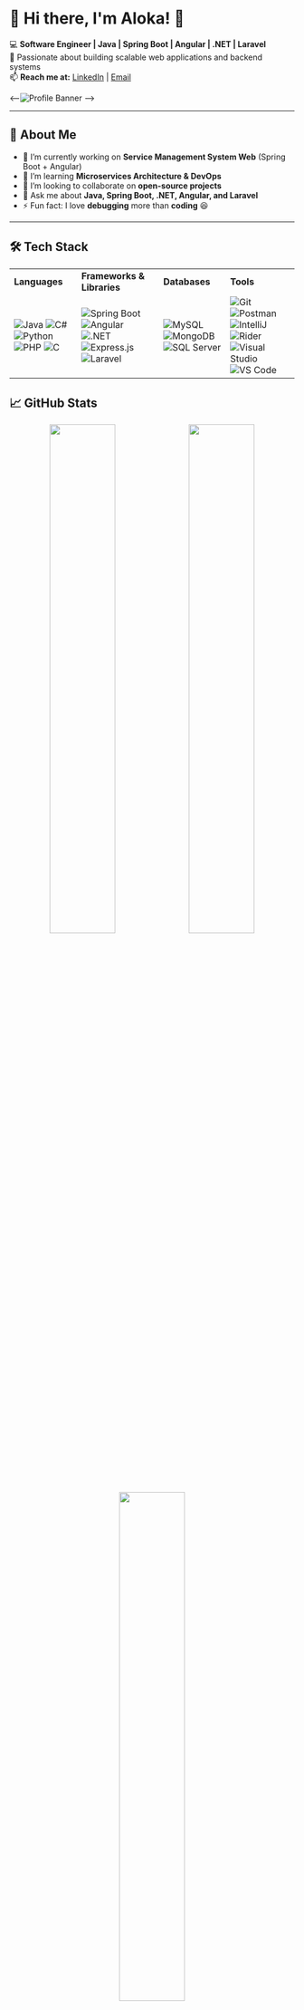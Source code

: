 # **🚀 Hi there, I'm Aloka!** 👋  

💻 **Software Engineer | Java | Spring Boot | Angular | .NET | Laravel**  
📌 Passionate about building scalable web applications and backend systems  
📫 **Reach me at:** [LinkedIn](https://www.linkedin.com/in/aloka-gimhari-626b36246/) | [Email](alokagimhari#gmail.com)  

<--![Profile Banner](https://source.unsplash.com/1600x400/?technology,coding) --> 

---

## **🚀 About Me**  
- 🔭 I’m currently working on **Service Management System Web** (Spring Boot + Angular)  
- 🌱 I’m learning **Microservices Architecture & DevOps**  
- 👯 I’m looking to collaborate on **open-source projects**  
- 💬 Ask me about **Java, Spring Boot, .NET, Angular, and Laravel**  
- ⚡ Fun fact: I love **debugging** more than **coding** 😆  

---

## **🛠️ Tech Stack**  

<table>
  <tr>
    <td><b>Languages</b></td>
    <td><b>Frameworks & Libraries</b></td>
    <td><b>Databases</b></td>
    <td><b>Tools</b></td>
  </tr>
  <tr>
    <td>
      <img src="https://img.shields.io/badge/Java-ED8B00?style=for-the-badge&logo=java&logoColor=white" alt="Java" />
      <img src="https://img.shields.io/badge/C%23-239120?style=for-the-badge&logo=c-sharp&logoColor=white" alt="C#" />
      <img src="https://img.shields.io/badge/Python-3776AB?style=for-the-badge&logo=python&logoColor=white" alt="Python" />
      <img src="https://img.shields.io/badge/PHP-777BB4?style=for-the-badge&logo=php&logoColor=white" alt="PHP" />
      <img src="https://img.shields.io/badge/C-00599C?style=for-the-badge&logo=c&logoColor=white" alt="C" />
    </td>
    <td>
      <img src="https://img.shields.io/badge/Spring%20Boot-6DB33F?style=for-the-badge&logo=spring-boot&logoColor=white" alt="Spring Boot" />
      <img src="https://img.shields.io/badge/Angular-DD0031?style=for-the-badge&logo=angular&logoColor=white" alt="Angular" />
      <img src="https://img.shields.io/badge/.NET-512BD4?style=for-the-badge&logo=dotnet&logoColor=white" alt=".NET" />
      <img src="https://img.shields.io/badge/Express.js-000000?style=for-the-badge&logo=express&logoColor=white" alt="Express.js" />
      <img src="https://img.shields.io/badge/Laravel-FF2D20?style=for-the-badge&logo=laravel&logoColor=white" alt="Laravel" />
    </td>
    <td>
      <img src="https://img.shields.io/badge/MySQL-4479A1?style=for-the-badge&logo=mysql&logoColor=white" alt="MySQL" />
      <img src="https://img.shields.io/badge/MongoDB-47A248?style=for-the-badge&logo=mongodb&logoColor=white" alt="MongoDB" />
      <img src="https://img.shields.io/badge/SQL%20Server-CC2927?style=for-the-badge&logo=microsoft-sql-server&logoColor=white" alt="SQL Server" />
    </td>
    <td>
      <img src="https://img.shields.io/badge/Git-F05032?style=for-the-badge&logo=git&logoColor=white" alt="Git"/>
      <img src="https://img.shields.io/badge/Postman-FF6C37?style=for-the-badge&logo=postman&logoColor=white" alt="Postman"/>
      <img src="https://img.shields.io/badge/IntelliJ%20IDEA-000000?style=for-the-badge&logo=intellij-idea&logoColor=white" alt="IntelliJ"/>
      <img src="https://img.shields.io/badge/Rider-000000?style=for-the-badge&logo=rider&logoColor=white" alt="Rider"/>
      <img src="https://img.shields.io/badge/Visual%20Studio-5C2D91?style=for-the-badge&logo=visualstudio&logoColor=white" alt="Visual Studio "/>
      <img src="https://img.shields.io/badge/VS%20Code-007ACC?style=for-the-badge&logo=visualstudiocode&logoColor=white" alt="VS Code"/>
    </td>
  </tr>
</table>


## **📈 GitHub Stats**  
<p align="center">
  <img src="https://github-readme-stats.vercel.app/api?username=alokagimhari&show_icons=true&theme=radical" width="48%" />
  <img src="https://github-readme-streak-stats.herokuapp.com/?user=alokagimhari&theme=radical" width="48%" />
</p>

<p align="center">
  <img src="https://github-readme-stats.vercel.app/api/top-langs/?username=alokagimhari&layout=compact&theme=radical" width="48%" />
</p>

---

## **🌟 Featured Projects**  
🚀 **[FinShark](#)** – Stock management system in .NET  
📚 **[Library Management System](#)** – Book lending & tracking system  
🎓 **[Learning Management Platform](#)** – Online courses with authentication  
🤖 **[Gemini Chatbot](#)** – AI-powered chatbot using Spring AI & React  

---

## **📫 Connect with Me**  
[![LinkedIn](https://img.shields.io/badge/LinkedIn-%230077B5.svg?style=for-the-badge&logo=linkedin&logoColor=white)](https://www.linkedin.com/in/aloka-gimhari-626b36246/)  
[![Gmail](https://img.shields.io/badge/Email-D14836?style=for-the-badge&logo=gmail&logoColor=white)](alokagimhari@gmail.com)  
[![GitHub](https://img.shields.io/badge/GitHub-181717?style=for-the-badge&logo=github&logoColor=white)](https://github.com/alokagimhari)  

---

### **💡 Fun Fact:**  
💡 "Programming isn't about what you know; it's about what you can figure out." - Chris Pine  
